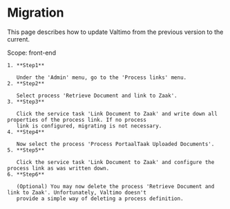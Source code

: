 # Migration

This page describes how to update Valtimo from the previous version to the current.

  Scope: front-end

    1. **Step1**

       Under the 'Admin' menu, go to the 'Process links' menu.
    2. **Step2**

       Select process 'Retrieve Document and link to Zaak'.
    3. **Step3**

       Click the service task 'Link Document to Zaak' and write down all properties of the process link. If no process
       link is configured, migrating is not necessary.
    4. **Step4**

       Now select the process 'Process PortaalTaak Uploaded Documents'.
    5. **Step5**

       Click the service task 'Link Document to Zaak' and configure the process link as was written down.
    6. **Step6**

       (Optional) You may now delete the process 'Retrieve Document and link to Zaak'. Unfortunately, Valtimo doesn't
       provide a simple way of deleting a process definition.
